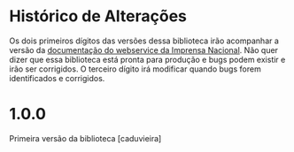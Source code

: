 # Histórico de Alterações

Os dois primeiros dígitos das versões dessa biblioteca irão acompanhar a versão da [documentação do webservice da Imprensa Nacional](http://catalogo.governoeletronico.gov.br/). Não quer dizer que essa biblioteca está pronta para produção e bugs podem existir e irão ser corrigidos. O terceiro dígito irá modificar quando bugs forem identificados e corrigidos.

# 1.0.0

Primeira versão da biblioteca [caduvieira]


